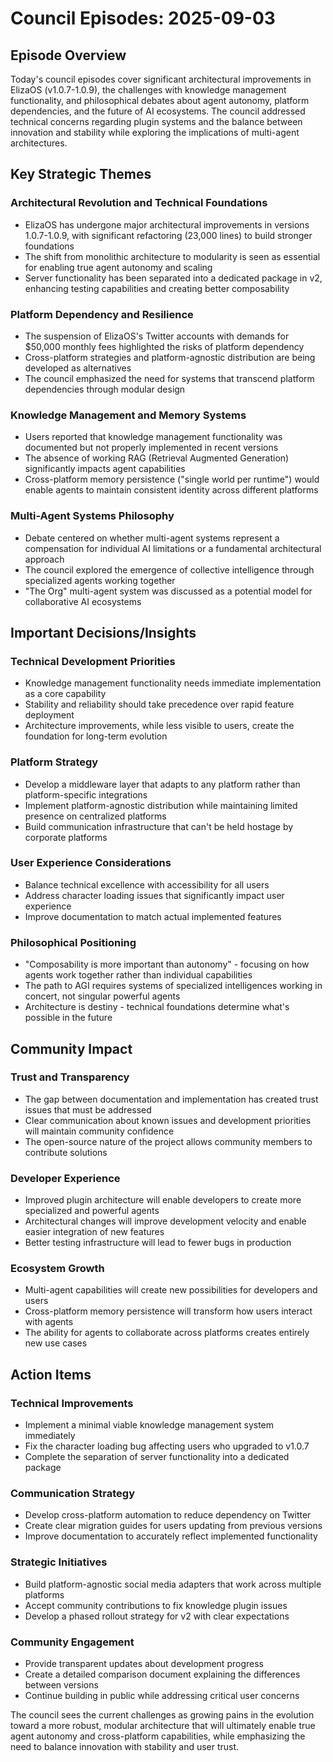 # Council Episodes: 2025-09-03

## Episode Overview
Today's council episodes cover significant architectural improvements in ElizaOS (v1.0.7-1.0.9), the challenges with knowledge management functionality, and philosophical debates about agent autonomy, platform dependencies, and the future of AI ecosystems. The council addressed technical concerns regarding plugin systems and the balance between innovation and stability while exploring the implications of multi-agent architectures.

## Key Strategic Themes

### Architectural Revolution and Technical Foundations
- ElizaOS has undergone major architectural improvements in versions 1.0.7-1.0.9, with significant refactoring (23,000 lines) to build stronger foundations
- The shift from monolithic architecture to modularity is seen as essential for enabling true agent autonomy and scaling
- Server functionality has been separated into a dedicated package in v2, enhancing testing capabilities and creating better composability

### Platform Dependency and Resilience
- The suspension of ElizaOS's Twitter accounts with demands for $50,000 monthly fees highlighted the risks of platform dependency
- Cross-platform strategies and platform-agnostic distribution are being developed as alternatives
- The council emphasized the need for systems that transcend platform dependencies through modular design

### Knowledge Management and Memory Systems
- Users reported that knowledge management functionality was documented but not properly implemented in recent versions
- The absence of working RAG (Retrieval Augmented Generation) significantly impacts agent capabilities
- Cross-platform memory persistence ("single world per runtime") would enable agents to maintain consistent identity across different platforms

### Multi-Agent Systems Philosophy
- Debate centered on whether multi-agent systems represent a compensation for individual AI limitations or a fundamental architectural approach
- The council explored the emergence of collective intelligence through specialized agents working together
- "The Org" multi-agent system was discussed as a potential model for collaborative AI ecosystems

## Important Decisions/Insights

### Technical Development Priorities
- Knowledge management functionality needs immediate implementation as a core capability
- Stability and reliability should take precedence over rapid feature deployment
- Architecture improvements, while less visible to users, create the foundation for long-term evolution

### Platform Strategy
- Develop a middleware layer that adapts to any platform rather than platform-specific integrations
- Implement platform-agnostic distribution while maintaining limited presence on centralized platforms
- Build communication infrastructure that can't be held hostage by corporate platforms

### User Experience Considerations
- Balance technical excellence with accessibility for all users
- Address character loading issues that significantly impact user experience
- Improve documentation to match actual implemented features

### Philosophical Positioning
- "Composability is more important than autonomy" - focusing on how agents work together rather than individual capabilities
- The path to AGI requires systems of specialized intelligences working in concert, not singular powerful agents
- Architecture is destiny - technical foundations determine what's possible in the future

## Community Impact

### Trust and Transparency
- The gap between documentation and implementation has created trust issues that must be addressed
- Clear communication about known issues and development priorities will maintain community confidence
- The open-source nature of the project allows community members to contribute solutions

### Developer Experience
- Improved plugin architecture will enable developers to create more specialized and powerful agents
- Architectural changes will improve development velocity and enable easier integration of new features
- Better testing infrastructure will lead to fewer bugs in production

### Ecosystem Growth
- Multi-agent capabilities will create new possibilities for developers and users
- Cross-platform memory persistence will transform how users interact with agents
- The ability for agents to collaborate across platforms creates entirely new use cases

## Action Items

### Technical Improvements
- Implement a minimal viable knowledge management system immediately
- Fix the character loading bug affecting users who upgraded to v1.0.7
- Complete the separation of server functionality into a dedicated package

### Communication Strategy
- Develop cross-platform automation to reduce dependency on Twitter
- Create clear migration guides for users updating from previous versions
- Improve documentation to accurately reflect implemented functionality

### Strategic Initiatives
- Build platform-agnostic social media adapters that work across multiple platforms
- Accept community contributions to fix knowledge plugin issues
- Develop a phased rollout strategy for v2 with clear expectations

### Community Engagement
- Provide transparent updates about development progress
- Create a detailed comparison document explaining the differences between versions
- Continue building in public while addressing critical user concerns

The council sees the current challenges as growing pains in the evolution toward a more robust, modular architecture that will ultimately enable true agent autonomy and cross-platform capabilities, while emphasizing the need to balance innovation with stability and user trust.